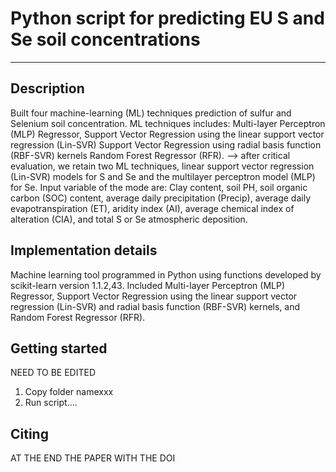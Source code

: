 # Python script for predicting EU S and Se soil concentrations
-----------------------------------------------------------------------------------
Description
-----------
Built four machine-learning (ML) techniques prediction of sulfur and Selenium soil concentration. 
ML techniques includes: Multi-layer Perceptron (MLP) Regressor, 
                        Support Vector Regression using the linear support vector regression (Lin-SVR) 
                        Support Vector Regression using radial basis function (RBF-SVR) kernels
                        Random Forest Regressor (RFR).
                        --> after critical evaluation, we retain two ML techniques, linear support vector regression (Lin-SVR)
                            models for S and Se and the multilayer perceptron model (MLP) for Se.
Input variable of the mode are: Clay content, soil PH, soil organic carbon (SOC) content, 
                                average daily precipitation (Precip), average daily evapotranspiration (ET), 
                                aridity index (AI), average chemical index of alteration (CIA), 
                                and total S or Se atmospheric deposition.
                                
Implementation details
----------------------
Machine learning tool programmed in Python using functions developed by scikit-learn version 1.1.2,43.
Included Multi-layer Perceptron (MLP) Regressor, Support Vector Regression using the linear support vector regression (Lin-SVR) 
and radial basis function (RBF-SVR) kernels, and Random Forest Regressor (RFR).

Getting started
----------------
NEED TO BE EDITED
1. Copy folder namexxx
2. Run script....

Citing
-------
AT THE END THE PAPER WITH THE DOI
